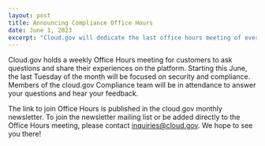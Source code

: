 ```yaml
---
layout: post
title: Announcing Compliance Office Hours
date: June 1, 2023
excerpt: "Cloud.gov will dedicate the last office hours meeting of every month to compliance-related questions starting June 27."
---
```


Cloud.gov holds a weekly Office Hours meeting for customers to ask questions and share their experiences on the platform. Starting this June, the last Tuesday of the month will be focused on security and compliance. Members of the cloud.gov Compliance team will be in attendance to answer your questions and hear your feedback.

The link to join Office Hours is published in the cloud.gov monthly newsletter. To join the newsletter mailing list or be added directly to the Office Hours meeting, please contact inquiries@cloud.gov. We hope to see you there!

